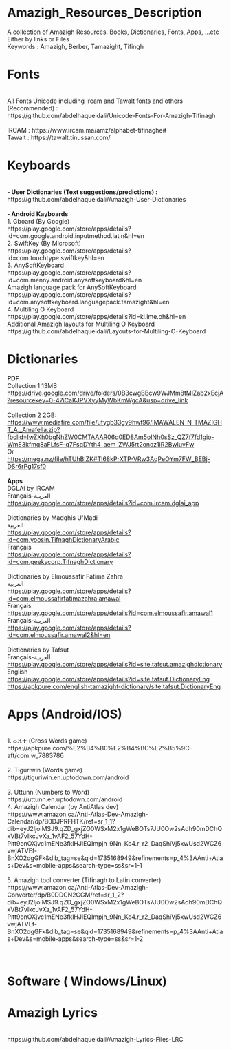 # Amazigh_Resources_Description
A collection of Amazigh Resources. Books, Dictionaries, Fonts, Apps, ...etc
<br>
Either by links or Files
<br>
Keywords : 
Amazigh, Berber, Tamazight, Tifingh
# Fonts
<br>
All Fonts Unicode including Ircam and Tawalt fonts and others (Recommended) :
<br>
https://github.com/abdelhaqueidali/Unicode-Fonts-For-Amazigh-Tifinagh
<br>
<br>
IRCAM : https://www.ircam.ma/amz/alphabet-tifinaghe#
<br>
Tawalt : https://tawalt.tinussan.com/

# Keyboards
<br>
<b>- User Dictionaries (Text suggestions/predictions) :</b>
<br>
https://github.com/abdelhaqueidali/Amazigh-User-Dictionaries
<br>
<br> 
<b>- Android Kayboards</b>
<br>
1. Gboard (By Google)
<br>
https://play.google.com/store/apps/details?id=com.google.android.inputmethod.latin&hl=en
<br>
2. SwiftKey (By Microsoft)
<br>
https://play.google.com/store/apps/details?id=com.touchtype.swiftkey&hl=en
<br>
3. AnySoftKeyboard
<br>
https://play.google.com/store/apps/details?id=com.menny.android.anysoftkeyboard&hl=en
<br>
Amazigh language pack for AnySoftKeyboard
<br>
https://play.google.com/store/apps/details?id=com.anysoftkeyboard.languagepack.tamazight&hl=en
<br>
4. Multiling O Keyboard
<br>
https://play.google.com/store/apps/details?id=kl.ime.oh&hl=en
<br>
Additional Amazigh layouts for Multiling O Keyboard
<br>
https://github.com/abdelhaqueidali/Layouts-for-Multiling-O-Keyboard

# Dictionaries
<b>PDF</b> 
<br>
Collection 1 13MB
<br>
https://drive.google.com/drive/folders/0B3cwgBBcw9WJMm8tMlZab2xEcjA?resourcekey=0-47iCaKJPVXyyMyWbKmWgcA&usp=drive_link
<br>
<br>
Collection 2 2GB:
<br>
https://www.mediafire.com/file/ufygb33gv9hwt96/IMAWALEN_N_TMAZIGHT_A._Amafella.zip?fbclid=IwZXh0bgNhZW0CMTAAAR06q0ED8Am5oINh0sSz_QZ7f7fd1gio-WmE3kfmq8aFLfsF-q7FsqDYth4_aem_ZWJ5rt2onoz1iR2BwIuvFw
<br>
Or
<br>
https://mega.nz/file/hTUhBIZK#Tl68kPrXTP-VRw3AqPeOYm7FW_BEBj-DSr6rPg17sf0
<br>
<br>
<b>Apps</b>
<br>
DGLAi by IRCAM
<br>
Français-العربية
<br>
https://play.google.com/store/apps/details?id=com.ircam.dglai_app
<br>
<br>
Dictionaries by Madghis U'Madi
<br>
العربية
<br>
https://play.google.com/store/apps/details?id=com.yoosin.TifnaghDictionaryArabic
<br>
Français
<br>
https://play.google.com/store/apps/details?id=com.geekycorp.TifnaghDictionary
<br>
<br>
Dictionaries by Elmoussafir Fatima Zahra
<br>
العربية
<br>
https://play.google.com/store/apps/details?id=com.elmoussafirfatimazahra.amawal
<br>
Français
<br>
https://play.google.com/store/apps/details?id=com.elmoussafir.amawal1
<br>
Français-العربية
<br>
https://play.google.com/store/apps/details?id=com.elmoussafir.amawal2&hl=en
<br>
<br>
Dictionaries by Tafsut
<br>
Français-العربية
<br>
https://play.google.com/store/apps/details?id=site.tafsut.amazighdictionary
<br>
English
<br>
https://play.google.com/store/apps/details?id=site.tafsut.DictionaryEng
<br>
https://apkpure.com/english-tamazight-dictionary/site.tafsut.DictionaryEng

# Apps (Android/IOS)
<br>
1. ⴰⴼⵜ (Cross Words game)
<br>
https://apkpure.com/%E2%B4%B0%E2%B4%BC%E2%B5%9C-aft/com.w_7883786
<br>
<br>
2. Tiguriwin (Words game)
<br>
https://tiguriwin.en.uptodown.com/android
<br>
<br>
3. Uttunn (Numbers to Word)
<br>
https://uttunn.en.uptodown.com/android
<br>
4. Amazigh Calendar (by AntiAtlas dev)
<br>
https://www.amazon.ca/Anti-Atlas-Dev-Amazigh-Calendar/dp/B0DJPRFHTK/ref=sr_1_1?dib=eyJ2IjoiMSJ9.qZD_gxjZO0WSxM2x1gWeBOTs7JU0Ow2sAdh90mDChQxVBt7vIkcJvXa_1vAF2_57YdH-Pitt9onOXjvc1mENe3fklHJlEQImpjh_9Nn_Kc4.r_r2_DaqShiVj5xwUsd2WCZ6vwjATVEf-BnXO2dgGFk&dib_tag=se&qid=1735168949&refinements=p_4%3AAnti+Atlas+Dev&s=mobile-apps&search-type=ss&sr=1-1
<br>
<br>
5. Amazigh tool converter (Tifinagh to Latin converter)
<br>
https://www.amazon.ca/Anti-Atlas-Dev-Amazigh-Converter/dp/B0DDCN2CGM/ref=sr_1_2?dib=eyJ2IjoiMSJ9.qZD_gxjZO0WSxM2x1gWeBOTs7JU0Ow2sAdh90mDChQxVBt7vIkcJvXa_1vAF2_57YdH-Pitt9onOXjvc1mENe3fklHJlEQImpjh_9Nn_Kc4.r_r2_DaqShiVj5xwUsd2WCZ6vwjATVEf-BnXO2dgGFk&dib_tag=se&qid=1735168949&refinements=p_4%3AAnti+Atlas+Dev&s=mobile-apps&search-type=ss&sr=1-2
<br>
<br>
<br>

# Software ( Windows/Linux)



# Amazigh Lyrics
<br>
https://github.com/abdelhaqueidali/Amazigh-Lyrics-Files-LRC


<br>
<br>
<br>
<br>
<br>
<br>
<br>




